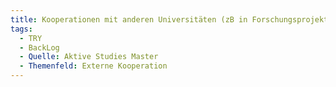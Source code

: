 ```yaml
---
title: Kooperationen mit anderen Universitäten (zB in Forschungsprojekten)
tags:
  - TRY
  - BackLog
  - Quelle: Aktive Studies Master
  - Themenfeld: Externe Kooperation
---
```

